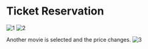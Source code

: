 # Ticket Reservation

![1](https://user-images.githubusercontent.com/57836014/177017756-9f417f44-0d52-4b39-b5b8-aedb989f9d05.png)
![2](https://user-images.githubusercontent.com/57836014/177017758-b58fa797-8f6d-4cfa-8980-ec6b88f32719.png)

Another movie is selected and the price changes.
![3](https://user-images.githubusercontent.com/57836014/177017759-d0b02940-e0f9-4100-847f-b619b3c69174.png)
